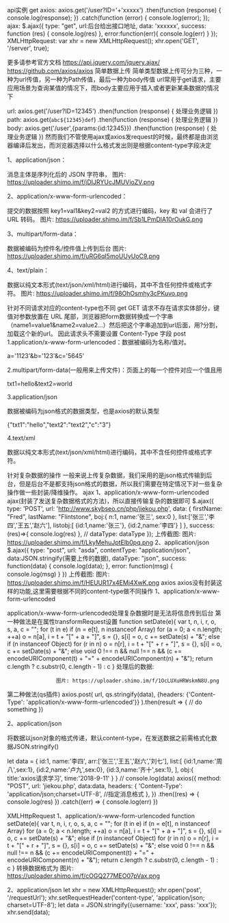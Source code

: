 api实例
get
axios:
axios.get('/user?ID='+'xxxxx')
          .then(function (response) {
            console.log(response);
          })
          .catch(function (error) {
            console.log(error);
          });
ajax:
$.ajax({
    type: "get",
    url:后台给出接口地址,
    data: 'xxxxxx',
    success: function (res) {
        console.log(res)
    },
    error:function(err){
        console.log(err)
    }
});
XMLHttpRequest:
var xhr = new XMLHttpRequest();
xhr.open('GET', '/server', true);

更多请参考官方文档
https://api.jquery.com/jquery.ajax/
https://github.com/axios/axios
简单数据上传
简单类型数据上传可分为三种，一种为url传值，另一种为Path传值，最后一种为body传值
url常用于get请求，主要应用场景为查询某值的情况下，而body主要应用于插入或者更新某条数据的情况下

url:
axios.get('/user?ID=12345')
 .then(function (response) {
    处理业务逻辑
  })
path:
axios.get(`abc${12345}def`)
 .then(function (response) {
    处理业务逻辑
  })
body:
axios.get('/user',{params:{id:12345}})
 .then(function (response) {
    处理业务逻辑
  })
然而我们不管使用ajax或axios发request的时候，最终都是由浏览器编译后发出，而浏览器选择以什么格式发出则是根据content-type字段决定

1、application/json：

消息主体是序列化后的 JSON 字符串，
图片: https://uploader.shimo.im/f/jDIJRYUcJMUVioZV.png

2、application/x-www-form-urlencoded：

提交的数据按照 key1=val1&key2=val2 的方式进行编码，key 和 val 会进行了 URL 转码。
图片: https://uploader.shimo.im/f/Sb1LPmDlA10rOukG.png

3、multipart/form-data： 

数据被编码为控件名/控件值上传到后台
图片: https://uploader.shimo.im/f/uRG6qI5moUUyUoC9.png

4、text/plain：

数据以纯文本形式(text/json/xml/html)进行编码，其中不含任何控件或格式字符。
图片: https://uploader.shimo.im/f/98OhOsmhy3cPKuvo.png

针对不同请求对应的content-type也不同
get
GET 请求不存在请求实体部分，键值对参数放置在 URL 尾部，浏览器把form数据转换成一个字串
（name1=value1&name2=value2...）然后把这个字串追加到url后面，用?分割，加载这个新的url。
因此请求头不需要设置 Content-Type 字段
post
1.application/x-www-form-urlencoded：数据被编码为名称/值对。

a='1123'&b='123'&c='5645'


2.multipart/form-data(一般用来上传文件)：页面上的每一个控件对应一个值且用

txt1=hello&text2=world
     

3.application/json

数据被编码为json格式的数据类型，也是axios的默认类型

{"txt1":"hello","text2":"text2","c":"3"}


4.text/xml

数据以纯文本形式(text/json/xml/html)进行编码，其中不含任何控件或格式字符。

针对复杂数据的操作
一般来说上传复杂数据，我们采用的是json格式传输到后台，但是后台不是都支持json格式的数据，所以我们需要在特定情况下对一些复杂操作做一些封装/降维操作。
ajax
1、application/x-www-form-urlencoded 
ajax(封装了发送复杂数据格式的方法)，所以直接传输复杂的数据即可
  $.ajax({
                    type: 'POST',
                    url: 'http://www.skybseo.cn/php/jiekou.php',
                    data: {
                        firstName: "Fred",
                        lastName: "Flintstone",
                        boj:{
                            n:1,
                            name:'张三',
                            sex:0
                        },
                        list:['张三','李四','王五','赵六'],
                        listobj:[
                            {id:1,name:'张三'},
                            {id:2,name:'李四'}
                        ]
                    },
                    success: (res)=>{
                        console.log(res)
                    },
                    // dataType: dataType
                });
上传截图:
                       图片: https://uploader.shimo.im/f/LkyMehuJptElb0pq.png
2、application/json
  $.ajax({
  type: "post",
  url:  "asda",
  contentType: "application/json",
  data:JSON.stringify(需要上传的数据),
  dataType: "json",
  success: function(data) {
    console.log(data);
  },
  error: function(msg) {
    console.log(msg)
  }
})
上传截图:
                        图片: https://uploader.shimo.im/f/HEUUR17x4EMj4XwK.png
axios
axios没有封装这样的功能,这里需要根据不同的content-type做不同操作
1、application/x-www-form-urlencoded 

application/x-www-form-urlencoded处理复杂数据时是无法将信息传到后台
第一种做法是在属性transformRequest设置
                       function setDate(e){
                                var t, n, i, r, o, s, a, c = "";
                                for (t in e)
                                if (n = e[t], n instanceof Array)
                                    for (a = 0; a < n.length; ++a)
                                    o = n[a], i = t + "[" + a + "]", s = {}, s[i] = o, c += setDate(s) + "&";
                                else if (n instanceof Object)
                                    for (r in n) o = n[r], i = t + "[" + r + "]", s = {}, s[i] = o, c += setDate(s) + "&";
                                else void 0 !== n && null !== n && (c += encodeURIComponent(t) + "=" + encodeURIComponent(n) + "&");
                                return c.length ? c.substr(0, c.length - 1) : c
                            }
处理后的数据:
                       
                    图片: https://uploader.shimo.im/f/1OcLUXuHRWskmN8U.png
第二种做法(qs插件)
 axios.post(
    url, 
    qs.stringify(data), 
    {headers: {'Content-Type': 'application/x-www-form-urlencoded'}}
).then(result => {
    // do something
})

2、application/json

将数据以json对象的格式传递，默认content-type，在发送数据之前需格式化数据JSON.stringify()

let data = {
                    id:1,
                    name:'李四',
                    arr:['张三','王五','赵六','刘七'],
                    list:[
                        {id:1,name:'周八',sex:1},
                        {id:2,name:'卢九',sex:0},
                        {id:3,name:'齐十',sex:1},
                    ],
                    obj:{
                        title:'axios请求学习',
                        time:'2018-9-11'
                    }
                }
                // console.log(data)
                axios({
                        method: "POST",
                        url: 'jiekou.php',
                        data:data,
                        headers: {
                            'Content-Type': 'application/json;charset=UTF-8',  //指定消息格式
                        },
                    })
                    .then((res) => {
                        console.log(res)
                    })
                    .catch((err) => {
                        console.log(err)
                    })

XMLHttpRequest
1、application/x-www-form-urlencoded
function setDate(e){
                                var t, n, i, r, o, s, a, c = "";
                                for (t in e)
                                if (n = e[t], n instanceof Array)
                                    for (a = 0; a < n.length; ++a)
                                    o = n[a], i = t + "[" + a + "]", s = {}, s[i] = o, c += setDate(s) + "&";
                                else if (n instanceof Object)
                                    for (r in n) o = n[r], i = t + "[" + r + "]", s = {}, s[i] = o, c += setDate(s) + "&";
                                else void 0 !== n && null !== n && (c += encodeURIComponent(t) + "=" + encodeURIComponent(n) + "&");
                                return c.length ? c.substr(0, c.length - 1) : c
                            }
转换数据格式为
图片: https://uploader.shimo.im/f/cOGQ277MEO07pVax.png

2、application/json
let xhr = new XMLHttpRequest();
xhr.open('post', '/requestUrl');
xhr.setRequestHeader('content-type', 'application/json; charset=UTF-8');
let data = JSON.stringify({username: 'xxx', pass: 'xxx'});
xhr.send(data);
